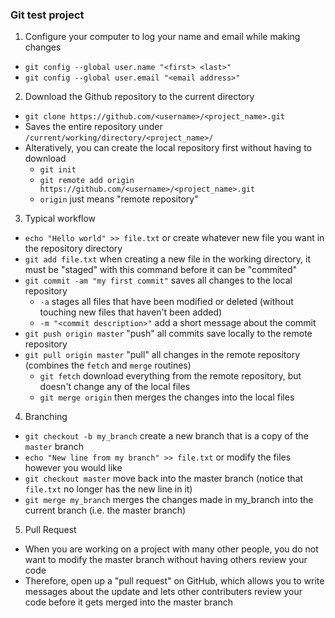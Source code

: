 ### Git test project

1. Configure your computer to log your name and email while making changes
  - `git config --global user.name "<first> <last>"`
  - `git config --global user.email "<email address>"`

2. Download the Github repository to the current directory
  - `git clone https://github.com/<username>/<project_name>.git`
  - Saves the entire repository under `/current/working/directory/<project_name>/`
  - Alteratively, you can create the local repository first without having to download
    - `git init`
    - `git remote add origin https://github.com/<username>/<project_name>.git`
    - `origin` just means "remote repository"

3. Typical workflow
  - `echo "Hello world" >> file.txt` or create whatever new file you want in the repository directory
  - `git add file.txt` when creating a new file in the working directory, it must be "staged" with this command before it can be "commited"
  - `git commit -am "my first commit"` saves all changes to the local repository
    - `-a` stages all files that have been modified or deleted (without touching new files that haven't been added)
    - `-m "<commit description>"` add a short message about the commit
  - `git push origin master` "push" all commits save locally to the remote repository
  - `git pull origin master` "pull" all changes in the remote repository (combines the `fetch` and `merge` routines)
    - `git fetch` download everything from the remote repository, but doesn't change any of the local files
    - `git merge origin` then merges the changes into the local files

4. Branching
  - `git checkout -b my_branch` create a new branch that is a copy of the `master` branch
  - `echo "New line from my branch" >> file.txt` or modify the files however you would like
  - `git checkout master` move back into the master branch (notice that `file.txt` no longer has the new line in it)
  - `git merge my_branch` merges the changes made in my_branch into the current branch (i.e. the master branch)

5. Pull Request
  - When you are working on a project with many other people, you do not want to modify the master branch without having others review your code
  - Therefore, open up a "pull request" on GitHub, which allows you to write messages about the update and lets other contributers review your code before it gets merged into the master branch
